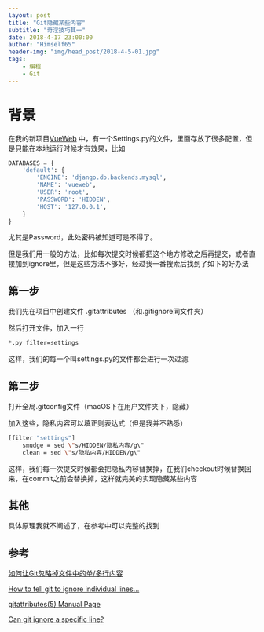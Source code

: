 ```yaml
---
layout: post
title: "Git隐藏某些内容"
subtitle: "奇淫技巧其一"
date: 2018-4-17 23:00:00
author: "Himself65"
header-img: "img/head_post/2018-4-5-01.jpg"
tags: 
    - 编程
    - Git
---
```

# 背景

在我的新项目[VueWeb](https://github.com/Himself65/VueWeb) 中，有一个Settings.py的文件，里面存放了很多配置，但是只能在本地运行时候才有效果，比如

```python
DATABASES = {
    'default': {
        'ENGINE': 'django.db.backends.mysql',
        'NAME': 'vueweb',
        'USER': 'root',
        'PASSWORD': 'HIDDEN',
        'HOST': '127.0.0.1',
    }
}
```

尤其是Password，此处密码被知道可是不得了。

但是我们用一般的方法，比如每次提交时候都把这个地方修改之后再提交，或者直接加到ignore里，但是这些方法不够好，经过我一番搜索后找到了如下的好办法

## 第一步

我们先在项目中创建文件 .gitattributes （和.gitignore同文件夹）

然后打开文件，加入一行

```bash
*.py filter=settings
```

这样，我们的每一个叫settings.py的文件都会进行一次过滤

## 第二步

打开全局.gitconfig文件（macOS下在用户文件夹下，隐藏）

加入这些，隐私内容可以填正则表达式（但是我并不熟悉）

```bash
[filter "settings"]
    smudge = sed \"s/HIDDEN/隐私内容/g\"
    clean = sed \"s/隐私内容/HIDDEN/g\"
```

这样，我们每一次提交时候都会把隐私内容替换掉，在我们checkout时候替换回来，在commit之前会替换掉，这样就完美的实现隐藏某些内容

## 其他

具体原理我就不阐述了，在参考中可以完整的找到

## 参考

[如何让Git忽略掉文件中的单/多行内容](https://yaowenjie.github.io/%E7%BC%96%E7%A8%8B%E7%9B%B8%E5%85%B3/gitignore-specific-line)

[How to tell git to ignore individual lines...](https://stackoverflow.com/questions/16244969/how-to-tell-git-to-ignore-individual-lines-i-e-gitignore-for-specific-lines-of)

[gitattributes(5) Manual Page](https://mirrors.edge.kernel.org/pub/software/scm/git/docs/gitattributes.html#_tt_filter_tt)

[Can git ignore a specific line?](https://stackoverflow.com/questions/6557467/can-git-ignore-a-specific-line)
